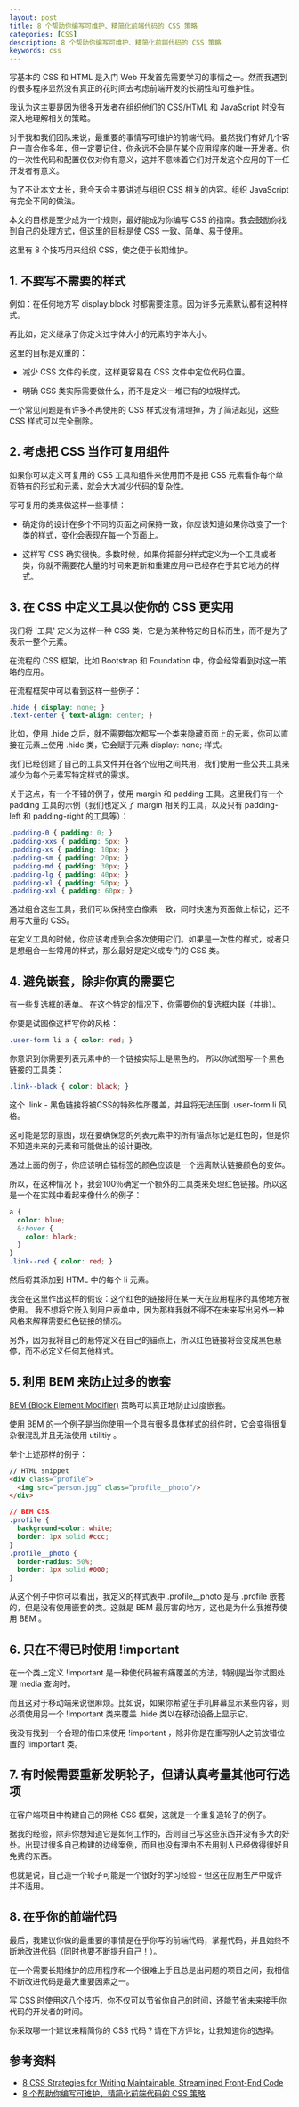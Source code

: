 ```yaml
---
layout: post
title: 8 个帮助你编写可维护、精简化前端代码的 CSS 策略
categories: [CSS]
description: 8 个帮助你编写可维护、精简化前端代码的 CSS 策略
keywords: css
---
```


写基本的 CSS 和 HTML 是入门 Web 开发首先需要学习的事情之一。然而我遇到的很多程序显然没有真正的花时间去考虑前端开发的长期性和可维护性。

我认为这主要是因为很多开发者在组织他们的 CSS/HTML 和 JavaScript 时没有深入地理解相关的策略。

对于我和我们团队来说，最重要的事情写可维护的前端代码。虽然我们有好几个客户一直合作多年，但一定要记住，你永远不会是在某个应用程序的唯一开发者。你的一次性代码和配置仅仅对你有意义，这并不意味着它们对开发这个应用的下一任开发者有意义。

为了不让本文太长，我今天会主要讲述与组织 CSS 相关的内容。组织 JavaScript 有完全不同的做法。

本文的目标是至少成为一个规则，最好能成为你编写 CSS 的指南。我会鼓励你找到自己的处理方式，但这里的目标是使 CSS 一致、简单、易于使用。

这里有 8 个技巧用来组织 CSS，使之便于长期维护。

## 1. 不要写不需要的样式

例如：在任何地方写 display:block 时都需要注意。因为许多元素默认都有这种样式。

再比如，定义继承了你定义过字体大小的元素的字体大小。

这里的目标是双重的：

- 减少 CSS 文件的长度，这样更容易在 CSS 文件中定位代码位置。

- 明确 CSS 类实际需要做什么，而不是定义一堆已有的垃圾样式。

一个常见问题是有许多不再使用的 CSS 样式没有清理掉，为了简洁起见，这些 CSS 样式可以完全删除。

## 2. 考虑把 CSS 当作可复用组件

如果你可以定义可复用的 CSS 工具和组件来使用而不是把 CSS 元素看作每个单页特有的形式和元素，就会大大减少代码的复杂性。

写可复用的类来做这样一些事情：

- 确定你的设计在多个不同的页面之间保持一致，你应该知道如果你改变了一个类的样式，变化会表现在每一个页面上。

- 这样写 CSS 确实很快。多数时候，如果你把部分样式定义为一个工具或者类，你就不需要花大量的时间来更新和重建应用中已经存在于其它地方的样式。

## 3. 在 CSS 中定义工具以使你的 CSS 更实用

我们将 '工具' 定义为这样一种 CSS 类，它是为某种特定的目标而生，而不是为了表示一整个元素。

在流程的 CSS 框架，比如 Bootstrap 和 Foundation 中，你会经常看到对这一策略的应用。

在流程框架中可以看到这样一些例子：
```css
.hide { display: none; }
.text-center { text-align: center; }
```
比如，使用 .hide 之后，就不需要每次都写一个类来隐藏页面上的元素，你可以直接在元素上使用 .hide 类，它会赋于元素 display: none; 样式。

我们已经创建了自己的工具文件并在各个应用之间共用，我们使用一些公共工具来减少为每个元素写特定样式的需求。

关于这点，有一个不错的例子，使用 margin 和 padding 工具。这里我们有一个 padding 工具的示例（我们也定义了 margin 相关的工具，以及只有 padding-left 和 padding-right 的工具等）：
```css
.padding-0 { padding: 0; }
.padding-xxs { padding: 5px; }
.padding-xs { padding: 10px; }
.padding-sm { padding: 20px; }
.padding-md { padding: 30px; }
.padding-lg { padding: 40px; }
.padding-xl { padding: 50px; }
.padding-xxl { padding: 60px; }
```
通过组合这些工具，我们可以保持空白像素一致，同时快速为页面做上标记，还不用写大量的 CSS。

在定义工具的时候，你应该考虑到会多次使用它们。如果是一次性的样式，或者只是想组合一些常用的样式，那么最好是定义成专门的 CSS 类。

## 4. 避免嵌套，除非你真的需要它

有一些复选框的表单。 在这个特定的情况下，你需要你的复选框内联（并排）。

你要是试图像这样写你的风格：
```css
.user-form li a { color: red; }
```
你意识到你需要列表元素中的一个链接实际上是黑色的。 所以你试图写一个黑色链接的工具类：
```css
.link--black { color: black; }
```
这个 .link - 黑色链接将被CSS的特殊性所覆盖，并且将无法压倒 .user-form li 风格。

这可能是您的意图，现在要确保您的列表元素中的所有锚点标记是红色的，但是你不知道未来的元素和可能做出的设计更改。

通过上面的例子，你应该明白锚标签的颜色应该是一个远离默认链接颜色的变体。

所以，在这种情况下，我会100％确定一个额外的工具类来处理红色链接。所以这是一个在实践中看起来像什么的例子：
```css
a { 
  color: blue;
  &:hover {
    color: black;
  }
}
.link--red { color: red; }
```
然后将其添加到 HTML 中的每个 li 元素。

我会在这里作出这样的假设：这个红色的链接将在某一天在应用程序的其他地方被使用。 我不想将它嵌入到用户表单中，因为那样我就不得不在未来写出另外一种风格来解释需要红色链接的情况。

另外，因为我将自己的悬停定义在自己的锚点上，所以红色链接将会变成黑色悬停，而不必定义任何其他样式。

## 5. 利用 BEM 来防止过多的嵌套

[BEM (Block Element Modifier)](https://csswizardry.com/2013/01/mindbemding-getting-your-head-round-bem-syntax/) 策略可以真正地防止过度嵌套。

使用 BEM 的一个例子是当你使用一个具有很多具体样式的组件时，它会变得很复杂很混乱并且无法使用 utilitiy 。

举个上述那样的例子：
```html
// HTML snippet
<div class=”profile”>
  <img src=”person.jpg” class=”profile__photo”/>
</div>
```
```css
// BEM CSS
.profile {
  background-color: white;
  border: 1px solid #ccc;
}
.profile__photo {
  border-radius: 50%;
  border: 1px solid #000;
}
```
从这个例子中你可以看出，我定义的样式表中 .profile__photo 是与 .profile 嵌套的，但是没有使用嵌套的类。这就是 BEM 最厉害的地方，这也是为什么我推荐使用 BEM 。

## 6. 只在不得已时使用 !important

在一个类上定义 !important 是一种使代码被有痛覆盖的方法，特别是当你试图处理 media 查询时。

而且这对于移动端来说很麻烦。比如说，如果你希望在手机屏幕显示某些内容，则必须使用另一个 !important 类来覆盖 .hide 类以在移动设备上显示它。

我没有找到一个合理的借口来使用 !important ，除非你是在重写别人之前放错位置的 !important 类。

## 7. 有时候需要重新发明轮子，但请认真考量其他可行选项

在客户端项目中构建自己的网格 CSS 框架，这就是一个重复造轮子的例子。

据我的经验，除非你想知道它是如何工作的，否则自己写这些东西并没有多大的好处。出现过很多自己构建的边缘案例，而且也没有理由不去用别人已经做得很好且免费的东西。

也就是说，自己造一个轮子可能是一个很好的学习经验 - 但这在应用生产中或许并不适用。

## 8. 在乎你的前端代码

最后，我建议你做的最重要的事情是在乎你写的前端代码，掌握代码，并且始终不断地改进代码（同时也要不断提升自己！）。

在一个需要长期维护的应用程序和一个很难上手且总是出问题的项目之间，我相信不断改进代码是最大重要因素之一。

写 CSS 时使用这八个技巧，你不仅可以节省你自己的时间，还能节省未来接手你代码的开发者的时间。

你采取哪一个建议来精简你的 CSS 代码？请在下方评论，让我知道你的选择。

## 参考资料
- [8 CSS Strategies for Writing Maintainable, Streamlined Front-End Code](https://dzone.com/articles/8-css-strategies-for-writing-maintainable-streamli-1)
- [8 个帮助你编写可维护、精简化前端代码的 CSS 策略](https://www.oschina.net/translate/8-css-strategies-for-writing-maintainable-streamli)

